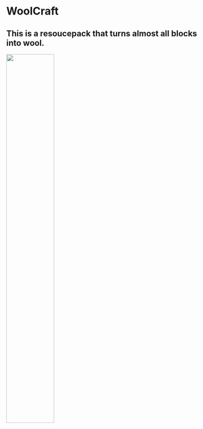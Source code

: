 # WoolCraft
## This is a resoucepack that turns almost all blocks into wool.  
<img src="https://cdn.discordapp.com/attachments/772130235738357803/1134345161493725304/sample.png" width="50%" />
